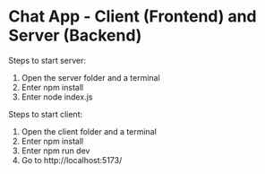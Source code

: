# Chat App - Client (Frontend) and Server (Backend)

Steps to start server:
1) Open the server folder and a terminal
2) Enter npm install
3) Enter node index.js

Steps to start client:
1) Open the client folder and a terminal
2) Enter npm install
3) Enter npm run dev
4) Go to http://localhost:5173/
